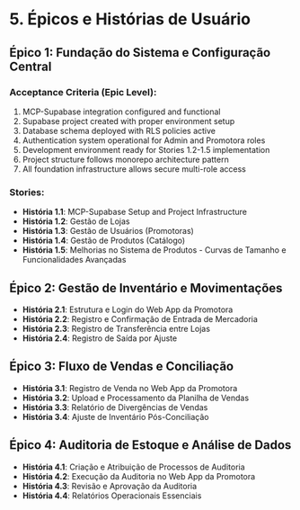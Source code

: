# 5. Épicos e Histórias de Usuário

## Épico 1: Fundação do Sistema e Configuração Central

### Acceptance Criteria (Epic Level):
1. MCP-Supabase integration configured and functional
2. Supabase project created with proper environment setup
3. Database schema deployed with RLS policies active
4. Authentication system operational for Admin and Promotora roles
5. Development environment ready for Stories 1.2-1.5 implementation
6. Project structure follows monorepo architecture pattern
7. All foundation infrastructure allows secure multi-role access

### Stories:
- **História 1.1**: MCP-Supabase Setup and Project Infrastructure
- **História 1.2**: Gestão de Lojas
- **História 1.3**: Gestão de Usuários (Promotoras)
- **História 1.4**: Gestão de Produtos (Catálogo)
- **História 1.5**: Melhorias no Sistema de Produtos - Curvas de Tamanho e Funcionalidades Avançadas

## Épico 2: Gestão de Inventário e Movimentações
- **História 2.1**: Estrutura e Login do Web App da Promotora
- **História 2.2**: Registro e Confirmação de Entrada de Mercadoria
- **História 2.3**: Registro de Transferência entre Lojas
- **História 2.4**: Registro de Saída por Ajuste

## Épico 3: Fluxo de Vendas e Conciliação
- **História 3.1**: Registro de Venda no Web App da Promotora
- **História 3.2**: Upload e Processamento da Planilha de Vendas
- **História 3.3**: Relatório de Divergências de Vendas
- **História 3.4**: Ajuste de Inventário Pós-Conciliação

## Épico 4: Auditoria de Estoque e Análise de Dados
- **História 4.1**: Criação e Atribuição de Processos de Auditoria
- **História 4.2**: Execução da Auditoria no Web App da Promotora
- **História 4.3**: Revisão e Aprovação da Auditoria
- **História 4.4**: Relatórios Operacionais Essenciais
